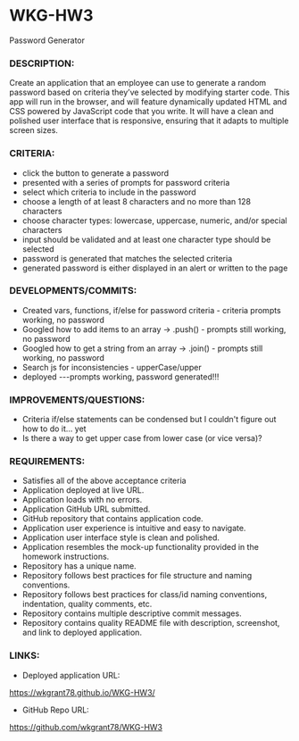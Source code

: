 # WKG-HW3
Password Generator

### DESCRIPTION: 
Create an application that an employee can use to generate a random password based on criteria they’ve selected by modifying starter code. This app will run in the browser, and will feature dynamically updated HTML and CSS powered by JavaScript code that you write. It will have a clean and polished user interface that is responsive, ensuring that it adapts to multiple screen sizes.

### CRITERIA:

* click the button to generate a password
* presented with a series of prompts for password criteria
* select which criteria to include in the password
* choose a length of at least 8 characters and no more than 128 characters
* choose character types: lowercase, uppercase, numeric, and/or special characters
* input should be validated and at least one character type should be selected
* password is generated that matches the selected criteria
* generated password is either displayed in an alert or written to the page

### DEVELOPMENTS/COMMITS:

* Created vars, functions, if/else for password criteria - criteria prompts working, no password
* Googled how to add items to an array -> .push() - prompts still working, no password
* Googled how to get a string from an array -> .join() - prompts still working, no password
* Search js for inconsistencies - upperCase/upper
* deployed ---prompts working, password generated!!!

### IMPROVEMENTS/QUESTIONS:

* Criteria if/else statements can be condensed but I couldn't figure out how to do it... yet
* Is there a way to get upper case from lower case (or vice versa)? 


### REQUIREMENTS:

* Satisfies all of the above acceptance criteria
* Application deployed at live URL.
* Application loads with no errors.
* Application GitHub URL submitted.
* GitHub repository that contains application code.
* Application user experience is intuitive and easy to navigate.
* Application user interface style is clean and polished.
* Application resembles the mock-up functionality provided in the homework instructions.
* Repository has a unique name.
* Repository follows best practices for file structure and naming conventions.
* Repository follows best practices for class/id naming conventions, indentation, quality comments, etc.
* Repository contains multiple descriptive commit messages.
* Repository contains quality README file with description, screenshot, and link to deployed application.

### LINKS:

* Deployed application URL:

https://wkgrant78.github.io/WKG-HW3/

* GitHub Repo URL:

https://github.com/wkgrant78/WKG-HW3
